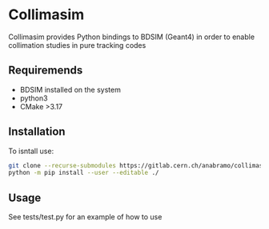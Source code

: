 # Collimasim

Collimasim provides Python bindings to BDSIM (Geant4) in order to enable collimation studies in pure tracking codes

## Requiremends
 - BDSIM installed on the system
 - python3
 - CMake >3.17

## Installation

To isntall use:

```bash
git clone --recurse-submodules https://gitlab.cern.ch/anabramo/collimasim.git
python -m pip install --user --editable ./
```

## Usage

See tests/test.py for an example of how to use